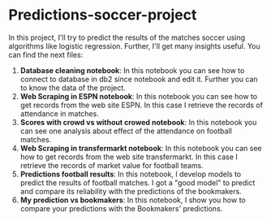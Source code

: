 # Predictions-soccer-project
In this project, I'll try to predict the results of the matches soccer using algorithms like logistic regression. Further, I'll get many insights useful. You can find the next files:

1. **Database cleaning notebook**: In this notebook you can see how to connect to database in db2 since notebook and edit it. Further you can to know the data of the project.
2. **Web Scraping in ESPN notebook**: In this notebook you can see how to get records from the web site ESPN. In this case I retrieve the records of attendance in matches. 
3. **Scores with crowd vs without crowed notebook**: In this notebook you can see one analysis about effect of the attendance on football matches.
4. **Web Scraping in transfermarkt notebook**: In this notebook you can see how to get records from the web site transfermarkt. In this case I retrieve the records of market value for football teams.
5. **Predictions football results**: In this notebook, I develop models to predict the results of football matches. I got a "good model" to predict and compare its reliability with the predictions of the bookmakers.
6. **My prediction vs bookmakers**: In this notebook, I show you how to compare your predictions with the Bookmakers' predictions.
